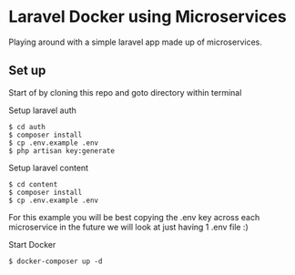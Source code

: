 # Laravel Docker using Microservices
Playing around with a simple laravel app made up of microservices.

Set up
------------

Start of by cloning this repo and goto directory within terminal

Setup laravel auth
```
$ cd auth
$ composer install
$ cp .env.example .env
$ php artisan key:generate
```

Setup laravel content
```
$ cd content
$ composer install
$ cp .env.example .env
```

For this example you will be best copying the .env key across each microservice in the future we will look at just having 1 .env file :)

Start Docker
```
$ docker-composer up -d
```
